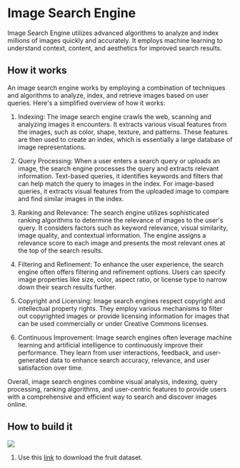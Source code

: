 # Image Search Engine
Image Search Engine utilizes advanced algorithms to analyze and index millions of images quickly and accurately. It employs machine learning to understand context, content, and aesthetics for improved search results. 

## How it works
An image search engine works by employing a combination of techniques and algorithms to analyze, index, and retrieve images based on user queries. Here's a simplified overview of how it works:

1) Indexing: The image search engine crawls the web, scanning and analyzing images it encounters. It extracts various visual features from the images, such as color, shape, texture, and patterns. These features are then used to create an index, which is essentially a large database of image representations.

2) Query Processing: When a user enters a search query or uploads an image, the search engine processes the query and extracts relevant information. Text-based queries, it identifies keywords and filters that can help match the query to images in the index. For image-based queries, it extracts visual features from the uploaded image to compare and find similar images in the index.

3) Ranking and Relevance: The search engine utilizes sophisticated ranking algorithms to determine the relevance of images to the user's query. It considers factors such as keyword relevance, visual similarity, image quality, and contextual information. The engine assigns a relevance score to each image and presents the most relevant ones at the top of the search results.

4) Filtering and Refinement: To enhance the user experience, the search engine often offers filtering and refinement options. Users can specify image properties like size, color, aspect ratio, or license type to narrow down their search results further.

5) Copyright and Licensing: Image search engines respect copyright and intellectual property rights. They employ various mechanisms to filter out copyrighted images or provide licensing information for images that can be used commercially or under Creative Commons licenses.

6) Continuous Improvement: Image search engines often leverage machine learning and artificial intelligence to continuously improve their performance. They learn from user interactions, feedback, and user-generated data to enhance search accuracy, relevance, and user satisfaction over time.

Overall, image search engines combine visual analysis, indexing, query processing, ranking algorithms, and user-centric features to provide users with a comprehensive and efficient way to search and discover images online.

## How to build it
![](https://raw.githubusercontent.com/MoAmrYehia/res/master/vector-search-diagram-cropped-white-space.png)

1) Use this [link](https://www.kaggle.com/datasets/karimabdulnabi/fruit-classification10-class) to download the fruit dataset. 
